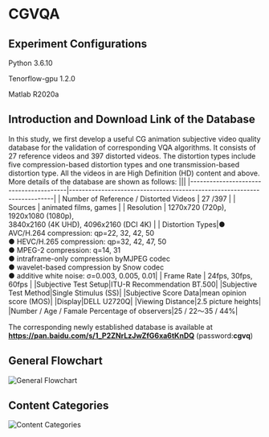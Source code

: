 # CGVQA

## Experiment Configurations
Python 3.6.10

Tenorflow-gpu 1.2.0

Matlab R2020a

## Introduction and Download Link of the Database
In this study, we first develop a useful CG animation subjective video quality database for the validation of corresponding VQA algorithms. It consists of 27 reference videos and 397 distorted videos. The distortion types include five compression-based distortion types and one transmission-based distortion type. All the videos in are High Definition (HD) content and above. More details of the database are shown as follows:
|||
|----------------------------------------|-------------------------------------------------------------------------|
| Number of Reference / Distorted Videos | 27 /397                                                                 |
| Sources                                | animated films, games                                                   |
| Resolution                             | 1270x720 (720p), 1920x1080 (1080p), <br>3840x2160 (4K UHD), 4096x2160 (DCI 4K) |
| Distortion Types|● AVC/H.264 compression: qp=22, 32, 42, 50 <br>● HEVC/H.265 compression: qp=32, 42, 47, 50 <br>● MPEG-2 compression: q=14, 31<br>● intraframe-only compression byMJPEG codec<br>● wavelet-based compression by Snow codec<br>● additive white noise: σ=0.003, 0.005, 0.01| 
| Frame Rate | 24fps, 30fps, 60fps |
|Subjective Test Setup|ITU-R Recommendation BT.500|
|Subjective Test Method|Single Stimulus (SS)|
|Subjective Score Data|mean opinion score (MOS)|
|Display|DELL U2720Q|
|Viewing Distance|2.5 picture heights|
|Number / Age / Famale Percentage of observers|25 / 22～35 / 44%|

The corresponding newly established database is available at 
**https://pan.baidu.com/s/1_P2ZNrLzJwZfG6xa6tKnDQ**
(password:**cgvq**)

## General Flowchart
![General Flowchart](https://github.com/WeizhiXian/CGVQA/blob/main/General%20Flowchart.png)

## Content Categories
![Content Categories](https://github.com/WeizhiXian/CGVQA/blob/main/Content%20Categories.png)
